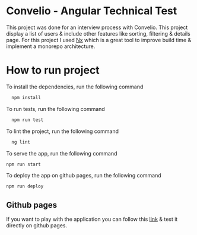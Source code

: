 
# Convelio - Angular Technical Test

This project was done for an interview process with Convelio. This project display a list of users & include other features like sorting, filtering & details page.
For this project I used [Nx](https://nx.dev/) which is a great tool to improve build time & implement a monorepo architecture.

# How to run project



To install the dependencies, run the following command

```bash
  npm install
```

To run tests, run the following command

```bash
  npm run test
```

To lint the project, run the following command

```bash
  ng lint
```

To serve the app, run the following command

```bash
npm run start
```

To deploy the app on github pages, run the following command

```bash
npm run deploy
```

## Github pages 

If you want to play with the application you can follow this [link](https://idjebarni.github.io/convelio/user-list) & test it directly on github pages.


